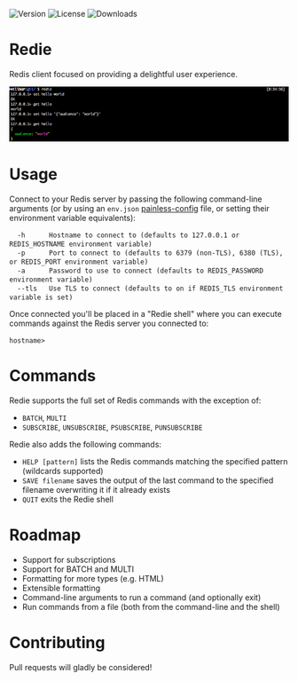 ![Version](https://img.shields.io/npm/v/redie.svg)
![License](https://img.shields.io/github/license/Microsoft/redie.svg)
![Downloads](https://img.shields.io/npm/dt/redie.svg)

# Redie
Redis client focused on providing a delightful user experience.

![Redie Screenshot](screenshot.png)

# Usage
Connect to your Redis server by passing the following command-line arguments 
(or by using an `env.json` [painless-config](https://www.npmjs.com/package/painless-config) file, or setting their environment variable equivalents):
```
  -h      Hostname to connect to (defaults to 127.0.0.1 or REDIS_HOSTNAME environment variable)
  -p      Port to connect to (defaults to 6379 (non-TLS), 6380 (TLS), or REDIS_PORT environment variable)
  -a      Password to use to connect (defaults to REDIS_PASSWORD environment variable)
  --tls   Use TLS to connect (defaults to on if REDIS_TLS environment variable is set)
```

Once connected you'll be placed in a "Redie shell" where you can execute commands against the Redis server you connected to:
```
hostname>
```

# Commands
Redie supports the full set of Redis commands with the exception of:
* `BATCH`, `MULTI`
* `SUBSCRIBE`, `UNSUBSCRIBE`, `PSUBSCRIBE`, `PUNSUBSCRIBE`

Redie also adds the following commands:
* `HELP [pattern]` lists the Redis commands matching the specified pattern (wildcards supported)
* `SAVE filename` saves the output of the last command to the specified filename overwriting it if it already exists
* `QUIT` exits the Redie shell

# Roadmap
* Support for subscriptions
* Support for BATCH and MULTI
* Formatting for more types (e.g. HTML)
* Extensible formatting
* Command-line arguments to run a command (and optionally exit)
* Run commands from a file (both from the command-line and the shell)

# Contributing
Pull requests will gladly be considered!